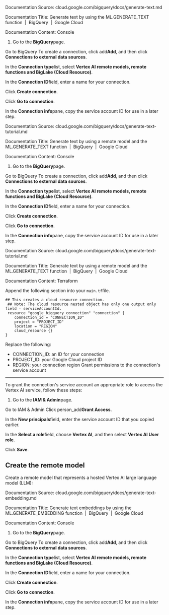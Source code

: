 Documentation Source:
cloud.google.com/bigquery/docs/generate-text.md

Documentation Title:
Generate text by using the ML.GENERATE_TEXT function  |  BigQuery  |  Google Cloud

Documentation Content:
Console

1. Go to the **BigQuery**page.

Go to BigQuery
To create a connection, click add**Add**, and then click **Connections to external data sources**.

In the **Connection type**list, select **Vertex AI remote models,
remote functions and BigLake (Cloud Resource)**.

In the **Connection ID**field, enter a name for your
connection.

Click **Create connection**.

Click **Go to connection**.

In the **Connection info**pane, copy the service account ID for use in a
later step.



Documentation Source:
cloud.google.com/bigquery/docs/generate-text-tutorial.md

Documentation Title:
Generate text by using a remote model and the ML.GENERATE_TEXT function  |  BigQuery  |  Google Cloud

Documentation Content:
Console

1. Go to the **BigQuery**page.

Go to BigQuery
To create a connection, click add**Add**, and then click **Connections to external data sources**.

In the **Connection type**list, select **Vertex AI remote models,
remote functions and BigLake (Cloud Resource)**.

In the **Connection ID**field, enter a name for your
connection.

Click **Create connection**.

Click **Go to connection**.

In the **Connection info**pane, copy the service account ID for use in a
later step.



Documentation Source:
cloud.google.com/bigquery/docs/generate-text-tutorial.md

Documentation Title:
Generate text by using a remote model and the ML.GENERATE_TEXT function  |  BigQuery  |  Google Cloud

Documentation Content:
Terraform

Append the following section into your `main.tf`file.
 


```
## This creates a cloud resource connection.
 ## Note: The cloud resource nested object has only one output only field - serviceAccountId.
 resource "google_bigquery_connection" "connection" {
    connection_id = "CONNECTION_ID"
    project = "PROJECT_ID"
    location = "REGION"
    cloud_resource {}
}        
```
Replace the following:

* CONNECTION\_ID: an ID for your
connection
* PROJECT\_ID: your Google Cloud project ID
* REGION: your
connection region
Grant permissions to the connection's service account
-----------------------------------------------------

To grant the connection's service account an appropriate role to access the
Vertex AI service, follow these steps:

1. Go to the **IAM & Admin**page.

Go to IAM & Admin
Click person\_add**Grant Access**.

In the **New principals**field, enter the service account ID that you
copied earlier.

In the **Select a role**field, choose **Vertex AI**, and then
select **Vertex AI User role**.

Click **Save**.


Create the remote model
-----------------------

Create a remote model that represents a hosted Vertex AI
large language model (LLM):



Documentation Source:
cloud.google.com/bigquery/docs/generate-text-embedding.md

Documentation Title:
Generate text embeddings by using the ML.GENERATE_EMBEDDING function  |  BigQuery  |  Google Cloud

Documentation Content:
Console

1. Go to the **BigQuery**page.

Go to BigQuery
To create a connection, click add**Add**, and then click **Connections to external data sources**.

In the **Connection type**list, select **Vertex AI remote models,
remote functions and BigLake (Cloud Resource)**.

In the **Connection ID**field, enter a name for your
connection.

Click **Create connection**.

Click **Go to connection**.

In the **Connection info**pane, copy the service account ID for use in a
later step.



